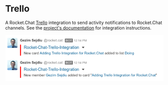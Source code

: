 # Trello

A Rocket.Chat [Trello](https://trello.com) integration to send activity notifications to Rocket.Chat channels. See the [project's documentation](https://github.com/GezimSejdiu/Rocket.Chat-Trello-Integration) for integration instructions.

![Trello Integration](../../../../.gitbook/assets/Trello-Integration.png)
